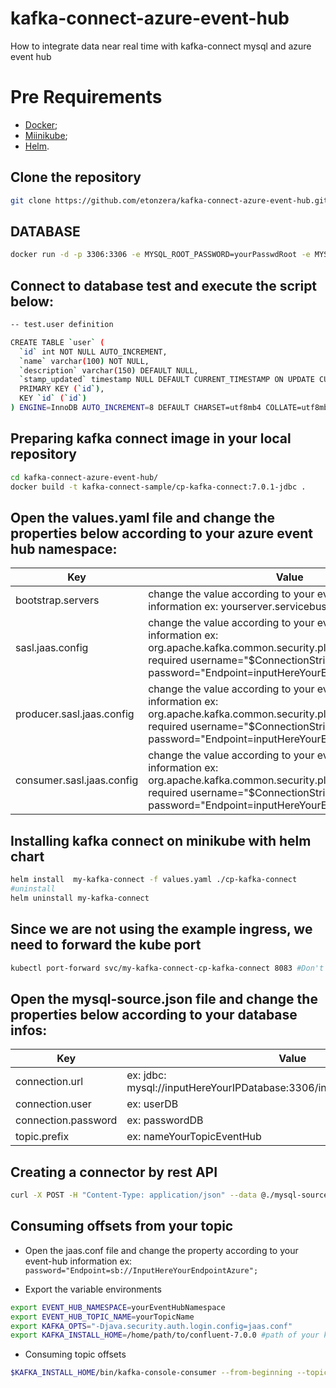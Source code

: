 # kafka-connect-azure-event-hub
How to integrate data near real time with kafka-connect mysql and azure event hub

# Pre Requirements

- [Docker](https://www.docker.com/ "Docker");
- [Miinikube](https://minikube.sigs.k8s.io/docs/start/ "Miinikube");
- [Helm](https://helm.sh/ "Helm").

## Clone the repository
```sh
git clone https://github.com/etonzera/kafka-connect-azure-event-hub.git
```

##  DATABASE
```sh
docker run -d -p 3306:3306 -e MYSQL_ROOT_PASSWORD=yourPasswdRoot -e MYSQL_DATABASE=test -e MYSQL_USER=yourUserMySQL -e MYSQL_PASSWORD=yourPasswordNewUser mysql:latest
```
## Connect to database test and execute the script below:
```sh
-- test.user definition

CREATE TABLE `user` (
  `id` int NOT NULL AUTO_INCREMENT,
  `name` varchar(100) NOT NULL,
  `description` varchar(150) DEFAULT NULL,
  `stamp_updated` timestamp NULL DEFAULT CURRENT_TIMESTAMP ON UPDATE CURRENT_TIMESTAMP,
  PRIMARY KEY (`id`),
  KEY `id` (`id`)
) ENGINE=InnoDB AUTO_INCREMENT=8 DEFAULT CHARSET=utf8mb4 COLLATE=utf8mb4_0900_ai_ci;
```
## Preparing kafka connect image in your local repository
```sh
cd kafka-connect-azure-event-hub/
docker build -t kafka-connect-sample/cp-kafka-connect:7.0.1-jdbc .
```
## Open the values.yaml file and change the properties below according to your azure event hub namespace:
| Key | Value |
| ------ | ------ |
| bootstrap.servers | change the value according to your event-hub namespaces information ex: yourserver.servicebus.windows.net:9093 |
| sasl.jaas.config | change the value according to your event-hub namespaces information ex: org.apache.kafka.common.security.plain.PlainLoginModule required username="$ConnectionString" password="Endpoint=inputHereYourEndpointSecretAzure";'|
| producer.sasl.jaas.config | change the value according to your event-hub namespaces information ex: org.apache.kafka.common.security.plain.PlainLoginModule required username="$ConnectionString" password="Endpoint=inputHereYourEndpointSecretAzure";'|
| consumer.sasl.jaas.config | change the value according to your event-hub namespaces information ex: org.apache.kafka.common.security.plain.PlainLoginModule required username="$ConnectionString" password="Endpoint=inputHereYourEndpointSecretAzure";'|

## Installing kafka connect on minikube with helm chart
```sh
helm install  my-kafka-connect -f values.yaml ./cp-kafka-connect
#uninstall
helm uninstall my-kafka-connect
```

## Since we are not using the example ingress, we need to forward the kube port
```sh
kubectl port-forward svc/my-kafka-connect-cp-kafka-connect 8083 #Don't close the command, open a new tab from the terminal to continue with the tutorial
```
## Open the mysql-source.json file and change the properties below according to your database infos:
| Key | Value |
| ------ | ------ |
| connection.url | ex: jdbc: mysql://inputHereYourIPDatabase:3306/inputHereYourNameDatabase |
| connection.user | ex: userDB |
| connection.password | ex: passwordDB |
| topic.prefix | ex: nameYourTopicEventHub |

## Creating a connector by rest API
```sh
curl -X POST -H "Content-Type: application/json" --data @./mysql-source.json http://localhost:8083/connectors
```
## Consuming offsets from your topic
- Open the jaas.conf file and change the property according to your event-hub information ex:
`password="Endpoint=sb://InputHereYourEndpointAzure";`

- Export the variable environments 
```sh
export EVENT_HUB_NAMESPACE=yourEventHubNamespace
export EVENT_HUB_TOPIC_NAME=yourTopicName
export KAFKA_OPTS="-Djava.security.auth.login.config=jaas.conf"
export KAFKA_INSTALL_HOME=/home/path/to/confluent-7.0.0 #path of your kafka connect binary
```
- Consuming topic offsets
```sh 
$KAFKA_INSTALL_HOME/bin/kafka-console-consumer --from-beginning --topic $EVENT_HUB_TOPIC_NAME --bootstrap-server $EVENT_HUB_NAMESPACE.servicebus.windows.net:9093 --consumer.config client_common.properties
```

